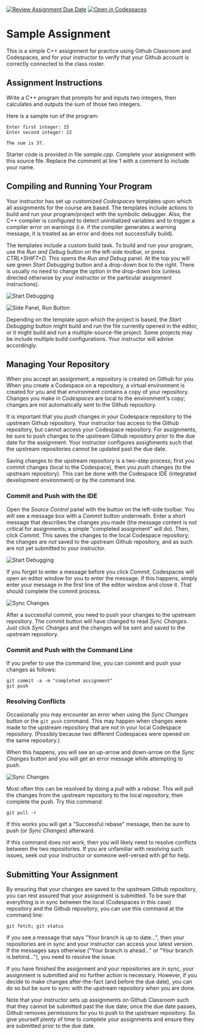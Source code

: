 [![Review Assignment Due Date](https://classroom.github.com/assets/deadline-readme-button-22041afd0340ce965d47ae6ef1cefeee28c7c493a6346c4f15d667ab976d596c.svg)](https://classroom.github.com/a/oZ5cjyxc)
[![Open in Codespaces](https://classroom.github.com/assets/launch-codespace-2972f46106e565e64193e422d61a12cf1da4916b45550586e14ef0a7c637dd04.svg)](https://classroom.github.com/open-in-codespaces?assignment_repo_id=20206345)
# Sample Assignment

This is a simple C++ assignment for practice using Github Classroom and
Codespaces, and for your instructor to verify that your Github account is
correctly connected to the class roster.

## Assignment Instructions

Write a C++ program that prompts for and inputs two integers, then calculates
and outputs the sum of those two integers.

Here is a sample run of the program:

```
Enter first integer: 15
Enter second integer: 22

The sum is 37.
```

Starter code is provided in file *sample.cpp*. Complete your assignment with
this source file. Replace the comment at line 1 with a comment to include
your name.

## Compiling and Running Your Program

Your instructor has set up customized *Codespaces* templates upon which all
assignments for the course are based.
The templates include actions to build and run your program/project with the
symbolic debugger. Also, the C++ compiler is configured to detect uninitialized
variables and to trigger a compiler error on warnings (i.e. if the compiler
generates a warning message, it is treated as an error and does not
successfully build).

The templates include a custom build task. To build and run your program,
use the *Run and Debug* button on the left-side toolbar, or press
*CTRL+SHIFT+D*. This opens the *Run and Debug* panel. At the top you will see
green *Start Debugging* button
and a drop-down box to the right. There
is usually no need to change the option in the drop-down box (unless directed
otherwise by your instructor or the particular assignment instructions).

![Start Debugging](start-debugging.png)

![Side Panel, Run Button](side-panel-run.png)

Depending on the template upon which the project is based, the *Start Debugging*
button might build and run the file currently opened in the editor, or it
might build and run a multiple-source-file project. Some projects may be
include multiple build configurations. Your instructor will advise accordingly.

## Managing Your Repository

When you accept an assignment, a repository is created on Github for you.
When you create a Codespace on a repository, a virtual environment is created
for you and that environment contains a copy of your repository. Changes you
make in *Codespaces* are local to the environment's copy; changes are not
automatically sent to the Github repository.

It is important that you *push* changes in your Codespace repository to
the upstream Github repository. Your instructor has access to the Github
repository, but cannot access your Codespace repository.
For assignments, be sure to push changes to the upstream Github repository
prior to the due date for the assignment.
Your instructor configures assighments such that the upstream repositories
cannot be updated past the due date.

Saving changes to the upstream repository is a two-step process; first you
commit changes (local to the Codespace), then you *push* changes (to the upstream
repository). This can be done with the Codespace IDE (integrated development
environment) or by the command line.

### Commit and Push with the IDE

Open the *Source Control* panel with the button on the left-side toolbar.
You will see a message box with a *Commit* button underneath.
Enter a short message that describes the changes you made (the message content
is not critical for assignments; a simple "completed assignment" will do).
Then, click *Commit*. This saves the changes to the local Codespace repository;
the changes are *not* saved to the upstream Github repository, and as such
are not yet submitted to your instructor.

![Start Debugging](source-control.png)

If you forget to enter a message before you click *Commit*, Codespaces will
open an editor window for you to enter the message. If this happens, simply
enter your message in the first line of the editor window and close it.
That should complete the commit process.

![Sync Changes](sync-changes.png)

After a successful commit, you need to push your changes to the upstream
repository. The commit button will have changed to read *Sync Changes*.
Just click *Sync Changes* and the changes will
be sent and saved to the upstream repository.

### Commit and Push with the Command Line

If you prefer to use the command line, you can commit and push your changes
as follows:

```
git commit -a -m "completed assignment"
git push
```

### Resolving Conflicts

Occasionally you may encounter an error when using the *Sync Changes* button
or the `git push` command. This may happen when
changes were made to the upstream repository that are not in your local
Codespace repository. (Possibly because two different Codespaces were opened
on the same repository.)

When this happens, you will see an up-arrow and down-arrow on the 
*Sync Changes* button and you will get an error message while attempting
to push.

![Sync Changes](sync-changes-2.png)

Most often this can be resolved by doing a *pull* with a *rebase*. This will
pull the changes from the upstream repository to the local repository, then
complete the push. Try this command:

```
git pull -r
```

If this works you will get a "Successful rebase" message, then be sure
to push (or *Sync Changes*) afterward.

If this command does not work, then you will likely need to resolve conflicts
between the two repositories. If you are unfamiliar with resolving such
issues, seek out your instructor or someone well-versed with *git* for help.

## Submitting Your Assignment

By ensuring that your changes are saved to the upstream Github repository,
you can rest assured that your assignment is submitted. To be sure that
everything is in sync between the local (Codespaces in this case) repository
and the Github repository, you can use this command at the command line:

```
git fetch; git status
```

If you see a message that says "Your branch is up to date...", then your
repositories are in sync and your instructor can access your latest version.
If the messages says otherwise ("Your branch is ahead..." or
"Your branch is behind..."), you need to resolve the issue.

If you have finished the assignment and your repositories are in sync, your
assignment is submitted and no further action is necessary. However, if you 
decide to make changes after-the-fact (and before the due date), you can do
so but be sure to sync with the upstream repository when you are done.

Note that your instructor sets up assignments on Github Classroom such that
they cannot be submitted past the due date; once the due date passes, Github
removes permissions for you to push to the upstream repository. So give
yourself plenty of time to complete your assignments and ensure they are
submitted prior to the due date.
